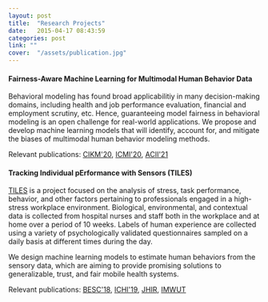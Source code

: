 ```yaml
---
layout: post
title:  "Research Projects"
date:   2015-04-17 08:43:59
categories: post
link: ""
cover:  "/assets/publication.jpg"
---
```

#### Fairness-Aware Machine Learning for Multimodal Human Behavior Data
Behavioral modeling has found broad applicabilitiy in many decision-making domains, including health and job performance evaluation, financial and employment scrutiny, etc. Hence, guaranteeing model fairness in behavioral modeling is an open challenge for real-world applications. We propose and develop machine learning models that will identify, account for, and mitigate the biases of multimodal human behavior modeling methods.

Relevant publications: <a href="https://dl.acm.org/doi/10.1145/3340531.3411980">CIKM'20</a>, <a href="https://dl.acm.org/doi/10.1145/3382507.3418889">ICMI'20</a>, <a href="https://ieeexplore.ieee.org/abstract/document/9597439">ACII'21</a> 


#### Tracking Individual pErformance with Sensors (TILES)
<a href = "https://sail.usc.edu/tiles/">TILES</a> is a project focused on the analysis of stress, task performance, behavior, and other factors pertaining to professionals engaged in a high-stress workplace environment. Biological, environmental, and contextual data is collected from hospital nurses and staff both in the workplace and at home over a period of 10 weeks. Labels of human experience are collected using a variety of psychologically validated questionnaires sampled on a daily basis at different times during the day.

We design machine learning models to estimate human behaviors from the sensory data, which are aiming to provide promising solutions to generalizable, trust, and fair mobile health systems.

Relevant publications: <a href="https://ieeexplore.ieee.org/abstract/document/8697325">BESC'18</a>, <a href="https://ieeexplore.ieee.org/document/8904691">ICHI'19</a>, 
<a href="https://link.springer.com/article/10.1007%2Fs41666-019-00066-z">JHIR</a>, <a href="https://dl.acm.org/doi/10.1145/3432703">IMWUT</a>
